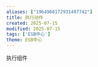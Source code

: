 ```yaml
---
aliases: ["1964968172931497742"]
title: 执行动作
created: 2025-07-15
modified: 2025-07-15
tags: ['ESB中心']
theme: ESB中心
---
```


执行组件